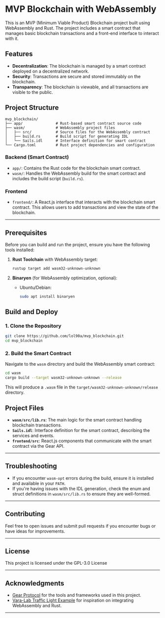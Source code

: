 
# MVP Blockchain with WebAssembly

This is an MVP (Minimum Viable Product) Blockchain project built using WebAssembly and Rust. The project includes a smart contract that manages basic blockchain transactions and a front-end interface to interact with it.

## Features

- **Decentralization**: The blockchain is managed by a smart contract deployed on a decentralized network.
- **Security**: Transactions are secure and stored immutably on the blockchain.
- **Transparency**: The blockchain is viewable, and all transactions are visible to the public.

## Project Structure

```
mvp_blockchain/
├── app/               # Rust-based smart contract source code
├── wasm/              # WebAssembly project files
│   ├── src/           # Source files for the WebAssembly contract
│   ├── build.rs       # Build script for generating IDL
│   └── Sails.idl      # Interface definition for smart contract
└── Cargo.toml         # Rust project dependencies and configuration
```

### Backend (Smart Contract)

- `app/`: Contains the Rust code for the blockchain smart contract.
- `wasm/`: Handles the WebAssembly build for the smart contract and includes the build script (`build.rs`).

### Frontend

- `frontend/`: A React.js interface that interacts with the blockchain smart contract. This allows users to add transactions and view the state of the blockchain.

---

## Prerequisites

Before you can build and run the project, ensure you have the following tools installed:

1. **Rust Toolchain** with WebAssembly target:
   ```bash
   rustup target add wasm32-unknown-unknown
   ```

2. **Binaryen** (for WebAssembly optimization, optional):
   - Ubuntu/Debian:
     ```bash
     sudo apt install binaryen
     ```

## Build and Deploy

### 1. Clone the Repository

```bash
git clone https://github.com/lol90a/mvp_blockchain.git
cd mvp_blockchain
```

### 2. Build the Smart Contract

Navigate to the `wasm` directory and build the WebAssembly smart contract:

```bash
cd wasm
cargo build --target wasm32-unknown-unknown --release
```

This will produce a `.wasm` file in the `target/wasm32-unknown-unknown/release` directory.

###

## Project Files

- **`wasm/src/lib.rs`**: The main logic for the smart contract handling blockchain transactions.
- **`Sails.idl`**: Interface definition for the smart contract, describing the services and events.
- **`frontend/src`**: React.js components that communicate with the smart contract via the Gear API.

---

## Troubleshooting

- If you encounter `wasm-opt` errors during the build, ensure it is installed and available in your `PATH`.
- If you're having issues with the IDL generation, check the enum and struct definitions in `wasm/src/lib.rs` to ensure they are well-formed.

---

## Contributing

Feel free to open issues and submit pull requests if you encounter bugs or have ideas for improvements.

---

## License

This project is licensed under the GPL-3.0 License 

---

## Acknowledgments

- [Gear Protocol](https://github.com/gear-tech/gear) for the tools and frameworks used in this project.
- [Vara-Lab Traffic Light Example](https://github.com/Vara-Lab/traffic-light-integration) for inspiration on integrating WebAssembly and Rust.

---
